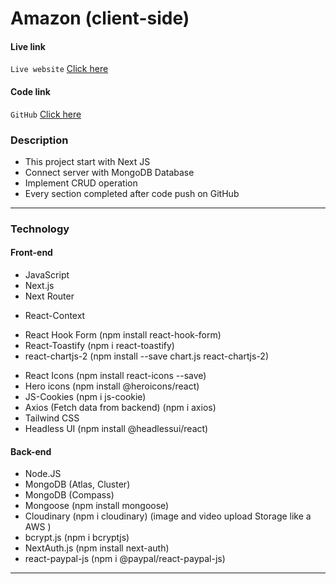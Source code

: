# Amazon (client-side)

#### Live link

`Live website` [Click here](https://next-tailwind-amazon-client.vercel.app/)
<!-- `client-side` [Click here]() -->
<!-- `server-side` [Click here]() -->

#### Code link

`GitHub` [Click here](https://github.com/nurulcse7/next-tailwind-amazon-client)
<!-- `client-side` [Click here]() -->
<!-- `server-side` [Click here]() -->

### Description

- This project start with Next JS
- Connect server with MongoDB Database
- Implement CRUD operation
- Every section completed after code push on GitHub

---

### Technology

#### Front-end

- JavaScript
- Next.js
- Next Router 
<!-- - React Router Dom (npm install react-router-dom) -->
- React-Context
<!-- - React Firebase Hooks (npm install --save react-firebase-hooks) -->
- React Hook Form (npm install react-hook-form)
- React-Toastify (npm i react-toastify)
- react-chartjs-2 (npm install --save chart.js react-chartjs-2)
<!-- - React-hot-toast (npm install react-hot-toast) -->
- React Icons (npm install react-icons --save)
- Hero icons (npm install @heroicons/react)
- JS-Cookies (npm i js-cookie)
- Axios (Fetch data from backend) (npm i axios)
- Tailwind CSS
- Headless UI (npm install @headlessui/react)

#### Back-end

- Node.JS
- MongoDB (Atlas, Cluster)
- MongoDB (Compass)
- Mongoose (npm install mongoose)
- Cloudinary (npm i cloudinary) (image and video upload Storage like a AWS ) 
- bcrypt.js (npm i bcryptjs)
- NextAuth.js (npm install next-auth)
- react-paypal-js (npm i @paypal/react-paypal-js)
<!-- - JWT (JSON Web Token) -->
<!-- - Deploy in Vercel (Back-end) -->

---


<!-- 
This is a [Next.js](https://nextjs.org/) project bootstrapped with [`create-next-app`](https://github.com/vercel/next.js/tree/canary/packages/create-next-app).

## Getting Started

First, run the development server:

```bash
npm run dev
# or
yarn dev
```

Open [http://localhost:3000](http://localhost:3000) with your browser to see the result.

You can start editing the page by modifying `pages/index.js`. The page auto-updates as you edit the file.

[API routes](https://nextjs.org/docs/api-routes/introduction) can be accessed on [http://localhost:3000/api/hello](http://localhost:3000/api/hello). This endpoint can be edited in `pages/api/hello.js`.

The `pages/api` directory is mapped to `/api/*`. Files in this directory are treated as [API routes](https://nextjs.org/docs/api-routes/introduction) instead of React pages.

## Learn More

To learn more about Next.js, take a look at the following resources:

- [Next.js Documentation](https://nextjs.org/docs) - learn about Next.js features and API.
- [Learn Next.js](https://nextjs.org/learn) - an interactive Next.js tutorial.

You can check out [the Next.js GitHub repository](https://github.com/vercel/next.js/) - your feedback and contributions are welcome!

## Deploy on Vercel

The easiest way to deploy your Next.js app is to use the [Vercel Platform](https://vercel.com/new?utm_medium=default-template&filter=next.js&utm_source=create-next-app&utm_campaign=create-next-app-readme) from the creators of Next.js.

Check out our [Next.js deployment documentation](https://nextjs.org/docs/deployment) for more details.

 -->